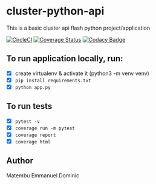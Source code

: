 # cluster-python-api

This is a basic cluster api flash python project/application

[![CircleCI](https://circleci.com/gh/Emmanuel-Dominic/cluster-python-api/tree/master.svg?style=svg)](https://circleci.com/gh/Emmanuel-Dominic/cluster-python-api/tree/master) [![Coverage Status](https://coveralls.io/repos/github/Emmanuel-Dominic/cluster-python-api/badge.svg?branch=master)](https://coveralls.io/github/Emmanuel-Dominic/cluster-python-api?branch=master) [![Codacy Badge](https://app.codacy.com/project/badge/Grade/11df9cee8d02415e9e4b40665db47c3b)](https://www.codacy.com/gh/Emmanuel-Dominic/cluster-python-api/dashboard?utm_source=github.com&amp;utm_medium=referral&amp;utm_content=Emmanuel-Dominic/cluster-python-api&amp;utm_campaign=Badge_Grade)

## To run application locally, run:
- [x] create virtualenv & activate it (python3 -m venv venv)
- [x] `pip install requirements.txt`
- [x] `python app.py`

## To run tests
- [x] `pytest -v`
- [x] `coverage run -m pytest`
- [x] `coverage report`
- [x] `coverage html`

## Author
Matembu Emmanuel Dominic
